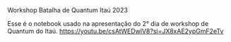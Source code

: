 Workshop Batalha de Quantum Itaú 2023

Esse é o notebook usado na apresentação do 2° dia de workshop de Quantum do Itaú.
https://youtu.be/csAtWEDwlV8?si=JX8xAE2ypGmF2eTv
